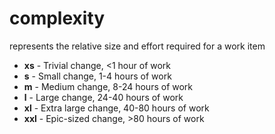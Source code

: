 # complexity

represents the relative size and effort required for a work item

- **xs** - Trivial change, <1 hour of work
- **s** - Small change, 1-4 hours of work
- **m** - Medium change, 8-24 hours of work
- **l** - Large change, 24-40 hours of work
- **xl** - Extra large change, 40-80 hours of work
- **xxl** - Epic-sized change, >80 hours of work
